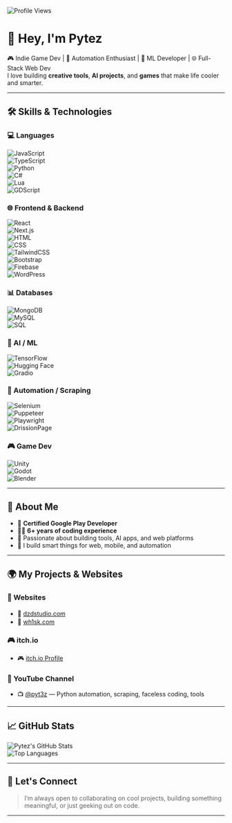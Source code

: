 <!-- Profile View Counter -->
![Profile Views](https://komarev.com/ghpvc/?username=Pytez&label=Profile%20views&color=0e75b6&style=flat)

# 👋 Hey, I'm Pytez

🎮 Indie Game Dev | 🤖 Automation Enthusiast | 🧠 ML Developer | 🌐 Full-Stack Web Dev  
I love building **creative tools**, **AI projects**, and **games** that make life cooler and smarter.

---

## 🛠️ Skills & Technologies

### 💻 Languages  
![JavaScript](https://img.shields.io/badge/-JavaScript-F7DF1E?logo=javascript&logoColor=black&style=flat)  
![TypeScript](https://img.shields.io/badge/-TypeScript-3178C6?logo=typescript&logoColor=white&style=flat)  
![Python](https://img.shields.io/badge/-Python-3776AB?logo=python&logoColor=white&style=flat)  
![C#](https://img.shields.io/badge/-C%23-239120?logo=c-sharp&logoColor=white&style=flat)  
![Lua](https://img.shields.io/badge/-Lua-000080?logo=lua&logoColor=white&style=flat)  
![GDScript](https://img.shields.io/badge/-GDScript-478CBF?style=flat)

### 🌐 Frontend & Backend  
![React](https://img.shields.io/badge/-React-61DAFB?logo=react&logoColor=black&style=flat)  
![Next.js](https://img.shields.io/badge/-Next.js-000000?logo=next.js&logoColor=white&style=flat)  
![HTML](https://img.shields.io/badge/-HTML5-E34F26?logo=html5&logoColor=white&style=flat)  
![CSS](https://img.shields.io/badge/-CSS3-1572B6?logo=css3&logoColor=white&style=flat)  
![TailwindCSS](https://img.shields.io/badge/-Tailwind-38B2AC?logo=tailwind-css&logoColor=white&style=flat)  
![Bootstrap](https://img.shields.io/badge/-Bootstrap-7952B3?logo=bootstrap&logoColor=white&style=flat)  
![Firebase](https://img.shields.io/badge/-Firebase-FFCA28?logo=firebase&logoColor=black&style=flat)  
![WordPress](https://img.shields.io/badge/-WordPress-21759B?logo=wordpress&logoColor=white&style=flat)

### 📊 Databases  
![MongoDB](https://img.shields.io/badge/-MongoDB-47A248?logo=mongodb&logoColor=white&style=flat)  
![MySQL](https://img.shields.io/badge/-MySQL-4479A1?logo=mysql&logoColor=white&style=flat)  
![SQL](https://img.shields.io/badge/-SQL-336791?logo=postgresql&logoColor=white&style=flat)

### 🧠 AI / ML  
![TensorFlow](https://img.shields.io/badge/-TensorFlow-FF6F00?logo=tensorflow&logoColor=white&style=flat)  
![Hugging Face](https://img.shields.io/badge/-Hugging%20Face-FFD21F?logo=huggingface&logoColor=black&style=flat)  
![Gradio](https://img.shields.io/badge/-Gradio-2A2E35?logo=gradio&logoColor=white&style=flat)

### 🤖 Automation / Scraping  
![Selenium](https://img.shields.io/badge/-Selenium-43B02A?logo=selenium&logoColor=white&style=flat)  
![Puppeteer](https://img.shields.io/badge/-Puppeteer-40B5A4?logo=puppeteer&logoColor=white&style=flat)  
![Playwright](https://img.shields.io/badge/-Playwright-2D2E83?logo=microsoft&logoColor=white&style=flat)  
![DrissionPage](https://img.shields.io/badge/-DrissionPage-000000?style=flat)

### 🎮 Game Dev  
![Unity](https://img.shields.io/badge/-Unity-000000?logo=unity&logoColor=white&style=flat)  
![Godot](https://img.shields.io/badge/-Godot-478CBF?logo=godot-engine&logoColor=white&style=flat)  
![Blender](https://img.shields.io/badge/-Blender-F5792A?logo=blender&logoColor=white&style=flat)

---

## 🧠 About Me

- 🏅 **Certified Google Play Developer**  
- 🧑‍💻 **6+ years of coding experience**  
- 🧪 Passionate about building tools, AI apps, and web platforms  
- 💼 I build smart things for web, mobile, and automation

---

## 🌍 My Projects & Websites

### 📌 Websites  
- 🔗 [dzdstudio.com](https://www.dzdstudio.com) <img src="https://www.dzdstudio.com/favicon.ico" width="16" />
- 🧪 [wh1sk.com](https://www.wh1sk.com) <img src="https://www.wh1sk.com/assets/website-favicon.ico" width="16" />

### 🎮 itch.io  
- 🎮 [itch.io Profile](https://pytez.itch.io/)

### 🎥 YouTube Channel  
- 📺 [@pyt3z](https://www.youtube.com/@pyt3z) — Python automation, scraping, faceless coding, tools

---

## 📈 GitHub Stats

![Pytez's GitHub Stats](https://github-readme-stats.vercel.app/api?username=Pytez&show_icons=true&theme=tokyonight)  
![Top Languages](https://github-readme-stats.vercel.app/api/top-langs/?username=Pytez&layout=compact&theme=tokyonight)

---

## 🤝 Let's Connect

> I’m always open to collaborating on cool projects, building something meaningful, or just geeking out on code.

---

